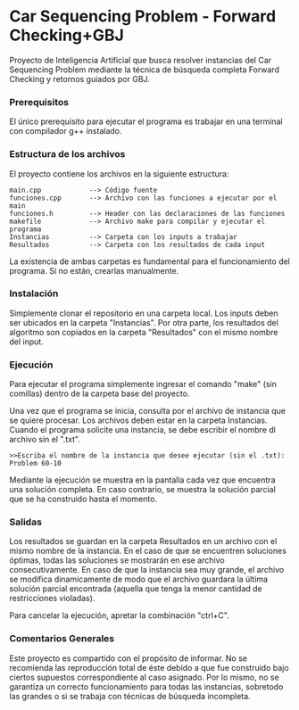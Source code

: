 # Car Sequencing Problem - Forward Checking+GBJ
Proyecto de Inteligencia Artificial que busca resolver instancias del Car Sequencing Problem mediante la técnica de búsqueda completa Forward Checking y retornos guiados por GBJ. 

### Prerequisitos
El único prerequisito para ejecutar el programa es trabajar en una terminal con compilador g++ instalado.

### Estructura de los archivos
El proyecto contiene los archivos en la siguiente estructura:

    main.cpp            --> Código fuente 
    funciones.cpp       --> Archivo con las funciones a ejecutar por el main
    funciones.h         --> Header con las declaraciones de las funciones
    makefile            --> Archivo make para compilar y ejecutar el programa
    Instancias          --> Carpeta con los inputs a trabajar
    Resultados          --> Carpeta con los resultados de cada input

La existencia de ambas carpetas es fundamental para el funcionamiento del programa. Si no están, crearlas manualmente.

### Instalación

Simplemente clonar el repositorio en una carpeta local. Los inputs deben ser ubicados en la carpeta "Instancias". Por otra parte, los resultados del algoritmo son copiados en la carpeta "Resultados" con el mismo nombre del input.

### Ejecución

Para ejecutar el programa simplemente ingresar el comando "make" (sin comillas) dentro de la carpeta base del proyecto.

Una vez que el programa se inicia, consulta por el archivo de instancia que se quiere procesar. Los archivos deben estar en la carpeta Instancias. Cuando el programa solicite una instancia, se debe escribir el nombre dl archivo sin el ".txt".

```
>>Escriba el nombre de la instancia que desee ejecutar (sin el .txt): Problem 60-10
```

Mediante la ejecución se muestra en la pantalla cada vez que encuentra una solución completa. En caso contrario, se muestra la solución parcial que se ha construido hasta el momento.

### Salidas

Los resultados se guardan en la carpeta Resultados en un archivo con el mismo nombre de la instancia. En el caso de que se encuentren soluciones óptimas, todas las soluciones se mostrarán en ese archivo consecutivamente. En caso de que la instancia sea muy grande, el archivo se modifica dinamicamente de modo que el archivo guardara la última solución parcial encontrada (aquella que tenga la menor cantidad de restricciones violadas). 

Para cancelar la ejecución, apretar la combinación "ctrl+C".

### Comentarios Generales
Este proyecto es compartido con el propósito de informar. No se recomienda las reproducción total de éste debido a que fue construido bajo ciertos supuestos correspondiente al caso asignado. Por lo mismo, no se garantiza un correcto funcionamiento para todas las instancias, sobretodo las grandes o si se trabaja con técnicas de búsqueda incompleta. 
